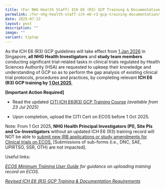 ```yaml
---
title: (For NHG Health Staff) ICH E6 (R3) GCP Training & Documentation
permalink: /for-nhg-health-staff-ich-e6-r3-gcp-training-documentation/
date: 2025-07-22
layout: post
description: ""
image: ""
variant: tiptap
---
```

<p>As the<strong> </strong>ICH E6 (R3) GCP guidelines will take effect from <u>1 Jan 2026</u> in
Singapore,<strong> all NHG Health Investigators</strong> and <strong>study team members </strong>conducting
significant trial-related tasks in clinical trials regulated by Health
Sciences Authority (HSA) are requested to upkeep their knowledge and understanding
of GCP so as to perform the gap analysis of existing clinical trial protocols,
procedures and practices, by completing relevant <strong>ICH E6 (R3) GCP training by <u>1 Oct 2025</u></strong>,</p>
<p><strong>[Important Action Required]</strong>
</p>
<ul data-tight="true" class="tight">
<li>
<p>Read the updated <u>CITI ICH E6(R3) </u><a href="https://about.citiprogram.org/series/good-clinical-practice-gcp/" rel="noopener noreferrer nofollow" target="_blank">GCP Training Course</a>  <em>(available from 23 Jul 2025)</em>
</p>
</li>
<li>
<p>Upon completion, upload the CITI Cert on ECOS before 1 Oct 2025.</p>
</li>
</ul>
<p></p>
<p>Note: From 1 Oct 2025, <strong>NHG Health Principal Investigators (PI), Site PIs and Co-Investigators</strong> without
an updated ICH E6 (R3) training record will NOT be able to <u>submit new IRB applications or study amendments for Clinical trials on ECOS.</u> [Submissions
of sub-forms (i.e., DNC, SAE, UPIRTSO, SSR, OTH) are not impacted].</p>
<p></p>
<p>Useful links:</p>
<p><em><a href="https://ecossupport.gri.nhg.com.sg/userguides/" rel="noopener noreferrer nofollow" target="_blank">ECOS Minimum Training User Guide</a> for guidance on uploading training record on ECOS.</em>
</p>
<p><em><a href="https://ethics.gri.nhg.com.sg/revised-ich-e6-r3-gcp-training-documentation-requirements/" rel="noopener noreferrer nofollow" target="_blank">Revised ICH E6 (R3) GCP Training &amp; Documentation Requirements</a></em>
</p>
<p></p>